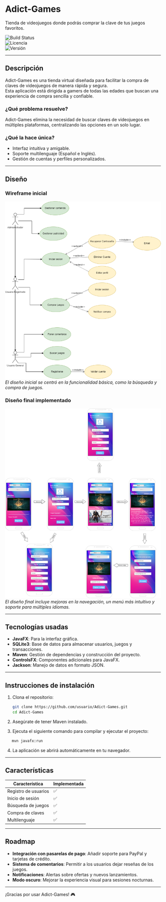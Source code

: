 # Adict-Games  
Tienda de videojuegos donde podrás comprar la clave de tus juegos favoritos.

![Build Status](https://img.shields.io/badge/build-passing-brightgreen)  
![Licencia](https://img.shields.io/badge/licencia-MIT-blue)  
![Versión](https://img.shields.io/badge/versión-1.0.0-orange)  

---

## Descripción  

Adict-Games es una tienda virtual diseñada para facilitar la compra de claves de videojuegos de manera rápida y segura.  
Esta aplicación está dirigida a gamers de todas las edades que buscan una experiencia de compra sencilla y confiable.  

### ¿Qué problema resuelve?  
Adict-Games elimina la necesidad de buscar claves de videojuegos en múltiples plataformas, centralizando las opciones en un solo lugar.  

### ¿Qué la hace única?  
- Interfaz intuitiva y amigable.  
- Soporte multilenguaje (Español e Inglés).  
- Gestión de cuentas y perfiles personalizados.  

---

## Diseño  

### Wireframe inicial  
![Wireframe inicial](images/diagramas/casosDeUso.drawio.png)  
*El diseño inicial se centró en la funcionalidad básica, como la búsqueda y compra de juegos.*  

### Diseño final implementado  
![Diseño final](images/pantallas/pantallasApp.drawio.png)  
*El diseño final incluye mejoras en la navegación, un menú más intuitivo y soporte para múltiples idiomas.*  

---

## Tecnologías usadas  

- **JavaFX**: Para la interfaz gráfica.  
- **SQLite3**: Base de datos para almacenar usuarios, juegos y transacciones.  
- **Maven**: Gestión de dependencias y construcción del proyecto.  
- **ControlsFX**: Componentes adicionales para JavaFX.  
- **Jackson**: Manejo de datos en formato JSON.  

---

## Instrucciones de instalación  

1. Clona el repositorio:  
   ```bash
   git clone https://github.com/usuario/Adict-Games.git
   cd Adict-Games
   ```
2. Asegúrate de tener Maven instalado.

3. Ejecuta el siguiente comando para compilar y ejecutar el proyecto:
```bash
   mvn javafx:run
```
4. La aplicación se abrirá automáticamente en tu navegador.
---

## Características

| Característica       | Implementada |
|----------------------|--------------|
| Registro de usuarios | ✅            |
| Inicio de sesión     | ✅            |
| Búsqueda de juegos   | ✅            |
| Compra de claves     | ✅            |
| Multilenguaje        | ✅            |

---

## Roadmap  

- **Integración con pasarelas de pago**: Añadir soporte para PayPal y tarjetas de crédito.  
- **Sistema de comentarios**: Permitir a los usuarios dejar reseñas de los juegos.  
- **Notificaciones**: Alertas sobre ofertas y nuevos lanzamientos.  
- **Modo oscuro**: Mejorar la experiencia visual para sesiones nocturnas.  

---

¡Gracias por usar Adict-Games! 🎮  
